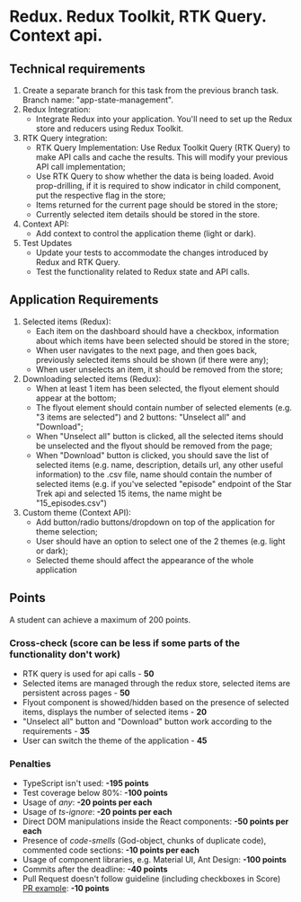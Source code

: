# Redux. Redux Toolkit, RTK Query. Context api.

## Technical requirements

1. Create a separate branch for this task from the previous branch task. Branch name: "app-state-management".
2. Redux Integration:
   - Integrate Redux into your application. You'll need to set up the Redux store and reducers using Redux Toolkit.
3. RTK Query integration:
   - RTK Query Implementation: Use Redux Toolkit Query (RTK Query) to make API calls and cache the results. This will modify your previous API call implementation;
   - Use RTK Query to show whether the data is being loaded. Avoid prop-drilling, if it is required to show indicator in child component, put the respective flag in the store;
   - Items returned for the current page should be stored in the store;
   - Currently selected item details should be stored in the store.
4. Context API:
   - Add context to control the application theme (light or dark).
5. Test Updates
   - Update your tests to accommodate the changes introduced by Redux and RTK Query.
   - Test the functionality related to Redux state and API calls.

## Application Requirements

1. Selected items (Redux):
   - Each item on the dashboard should have a checkbox, information about which items have been selected should be stored in the store;
   - When user navigates to the next page, and then goes back, previously selected items should be shown (if there were any);
   - When user unselects an item, it should be removed from the store;
2. Downloading selected items (Redux):
   - When at least 1 item has been selected, the flyout element should appear at the bottom;
   - The flyout element should contain number of selected elements (e.g. "3 items are selected") and 2 buttons: "Unselect all" and "Download";
   - When "Unselect all" button is clicked, all the selected items should be unselected and the flyout should be removed from the page;
   - When "Download" button is clicked, you should save the list of selected items (e.g. name, description, details url, any other useful information) to the .csv file, name should contain the number of selected items (e.g. if you've selected "episode" endpoint of the Star Trek api and selected 15 items, the name might be "15_episodes.csv")
3. Custom theme (Context API):
   - Add button/radio buttons/dropdown on top of the application for theme selection;
   - User should have an option to select one of the 2 themes (e.g. light or dark);
   - Selected theme should affect the appearance of the whole application

## Points

A student can achieve a maximum of 200 points.

### Cross-check (score can be less if some parts of the functionality don't work)

- RTK query is used for api calls - **50**
- Selected items are managed through the redux store, selected items are persistent across pages - **50**
- Flyout component is showed/hidden based on the presence of selected items, displays the number of selected items - **20**
- "Unselect all" button and "Download" button work according to the requirements - **35**
- User can switch the theme of the application - **45**

### Penalties

- TypeScript isn't used: **-195 points**
- Test coverage below 80%: **-100 points**
- Usage of _any_: **-20 points per each**
- Usage of _ts-ignore_: **-20 points per each**
- Direct DOM manipulations inside the React components: **-50 points per each**
- Presence of _code-smells_ (God-object, chunks of duplicate code), commented code sections: **-10 points per each**
- Usage of component libraries, e.g. Material UI, Ant Design: **-100 points**
- Commits after the deadline: **-40 points**
- Pull Request doesn't follow guideline (including checkboxes in Score) [PR example](https://docs.rs.school/#/en/pull-request-review-process?id=pull-request-description-must-contain-the-following): **-10 points**